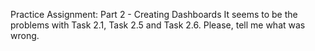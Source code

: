 Practice Assignment: Part 2 - Creating Dashboards
It seems to be the problems with Task 2.1, Task 2.5 and Task 2.6. Please, tell me what was wrong.
